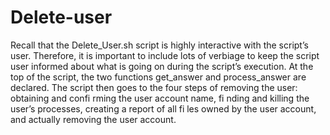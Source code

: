 # Delete-user
Recall that the Delete_User.sh script is highly interactive with the script’s user.
Therefore, it is important to include lots of verbiage to keep the script user informed about
what is going on during the script’s execution.
At the top of the script, the two functions get_answer and process_answer are
declared. The script then goes to the four steps of removing the user: obtaining and
confi rming the user account name, fi nding and killing the user’s processes, creating a
report of all fi les owned by the user account, and actually removing the user account.
